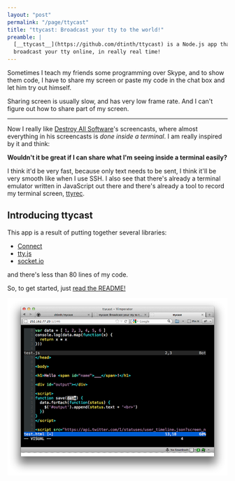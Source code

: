 ```yaml
---
layout: "post"
permalink: "/page/ttycast"
title: "ttycast: Broadcast your tty to the world!"
preamble: |
  [__ttycast__](https://github.com/dtinth/ttycast) is a Node.js app that allows you to
  broadcast your tty online, in really real time!
---
```



Sometimes I teach my friends some programming over Skype, and to show them code,
I have to share my screen or paste my code in the chat box and let him try out himself.

Sharing screen is usually slow, and has very low frame rate.
And I can't figure out how to share part of my screen.

---

Now I really like [Destroy All Software](https://www.destroyallsoftware.com/)'s screencasts,
where almost everything in his screencasts is _done inside a terminal_. I am really inspired by it
and think:

__Wouldn't it be great if I can share what I'm seeing inside a terminal easily?__

I think it'd be very fast, because only text needs to be sent, I think it'll be very smooth like
when I use SSH. I also see that there's already a terminal emulator written in JavaScript out there
and there's already a tool to record my terminal screen, [ttyrec](http://0xcc.net/ttyrec/index.html.en).

Introducing ttycast
-------------------



This app is a result of putting together several libraries:

* [Connect](http://www.senchalabs.org/connect/)
* [tty.js](https://github.com/chjj/tty.js)
* [socket.io](http://socket.io/)

and there's less than 80 lines of my code.

So, to get started, just [read the README!](https://github.com/dtinth/ttycast#readme)

<p class="image"><img src="/images/ttycast-1.png" alt="screenshot"></p>




